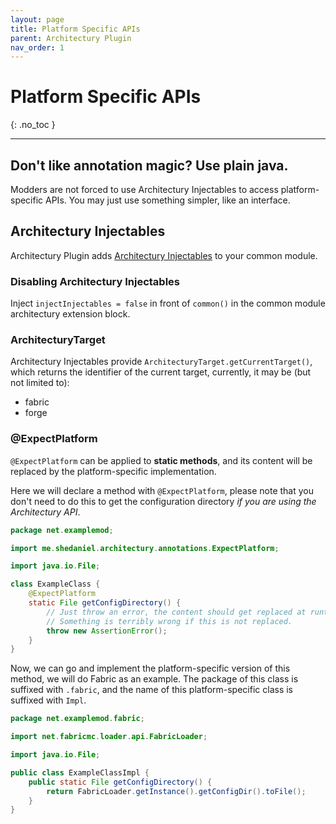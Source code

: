 ```yaml
---
layout: page
title: Platform Specific APIs
parent: Architectury Plugin
nav_order: 1
---
```


# Platform Specific APIs
{: .no_toc }

---

## Don't like annotation magic? Use plain java.
Modders are not forced to use Architectury Injectables to access platform-specific APIs. You may just use something simpler, like an interface.

## Architectury Injectables

Architectury Plugin adds [Architectury Injectables](https://github.com/architectury/architectury-injectables/) to your common module.

### Disabling Architectury Injectables

Inject `injectInjectables = false` in front of `common()` in the common module architectury extension block.

### ArchitecturyTarget
Architectury Injectables provide `ArchitecturyTarget.getCurrentTarget()`, which returns the identifier of the current target, currently, it may be (but not limited to):
- fabric
- forge

### @ExpectPlatform

`@ExpectPlatform` can be applied to **static methods**, and its content will be replaced by the platform-specific implementation.

Here we will declare a method with `@ExpectPlatform`, please note that you don't need to do this to get the configuration directory *if you are using the Architectury API*.
```java
package net.examplemod;

import me.shedaniel.architectury.annotations.ExpectPlatform;

import java.io.File;

class ExampleClass {
    @ExpectPlatform
    static File getConfigDirectory() {
        // Just throw an error, the content should get replaced at runtime.
        // Something is terribly wrong if this is not replaced.
        throw new AssertionError();
    }
}
```

Now, we can go and implement the platform-specific version of this method, we will do Fabric as an example.
The package of this class is suffixed with `.fabric`, and the name of this platform-specific class is suffixed with `Impl`.
```java
package net.examplemod.fabric;

import net.fabricmc.loader.api.FabricLoader;

import java.io.File;

public class ExampleClassImpl {
    public static File getConfigDirectory() {
        return FabricLoader.getInstance().getConfigDir().toFile();
    }
}
```
